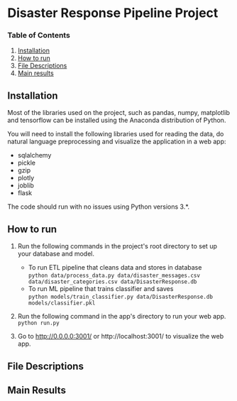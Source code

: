 # Disaster Response Pipeline Project

### Table of Contents

1. [Installation](#installation)
2. [How to run](#run)
3. [File Descriptions](#files)
4. [Main results](#results)

## Installation <a name="installation"></a>

Most of the libraries used on the project, such as pandas, numpy, matplotlib and tensorflow can be installed using the Anaconda distribution of Python.

You will need to install the following libraries used for reading the data, do natural language preprocessing and visualize the application in a web app:
 
 * sqlalchemy
 * pickle
 * gzip
 * plotly
 * joblib
 * flask

The code should run with no issues using Python versions 3.*.

## How to run <a name="run"></a>

1. Run the following commands in the project's root directory to set up your database and model.

    - To run ETL pipeline that cleans data and stores in database <br>
        `python data/process_data.py data/disaster_messages.csv data/disaster_categories.csv data/DisasterResponse.db`
    - To run ML pipeline that trains classifier and saves <br>
        `python models/train_classifier.py data/DisasterResponse.db models/classifier.pkl`

2. Run the following command in the app's directory to run your web app.
    `python run.py`

3. Go to http://0.0.0.0:3001/ or http://localhost:3001/ to visualize the web app.

## File Descriptions <a name="files"></a>



## Main Results<a name="results"></a>


